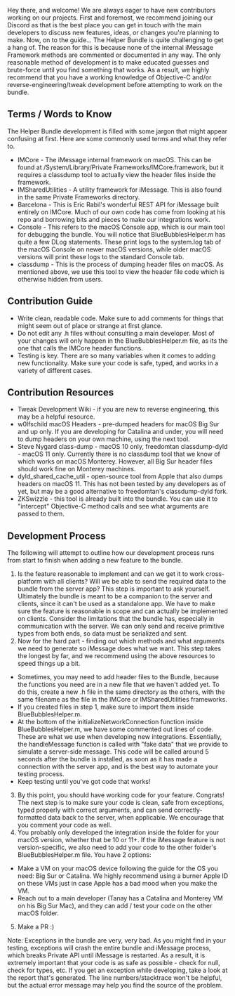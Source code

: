 Hey there, and welcome! We are always eager to have new contributors working on our projects. First and foremost, we recommend joining our Discord as that is the best place you can get in touch with the main developers to discuss new features, ideas, or changes you're planning to make. Now, on to the guide...
The Helper Bundle is quite challenging to get a hang of. The reason for this is because none of the internal iMessage Framework methods are commented or documented in any way. The only reasonable method of development is to make educated guesses and brute-force until you find something that works.
As a result, we highly recommend that you have a working knowledge of Objective-C and/or reverse-engineering/tweak development before attempting to work on the bundle.

## Terms / Words to Know

The Helper Bundle development is filled with some jargon that might appear confusing at first. Here are some commonly used terms and what they refer to.

- IMCore - The iMessage internal framework on macOS. This can be found at /System/Library/Private Frameworks/IMCore.framework, but it requires a classdump tool to actually view the header files inside the framework.
- IMSharedUtilities - A utility framework for iMessage. This is also found in the same Private Frameworks directory.
- Barcelona - This is Eric Rabil's wonderful REST API for iMessage built entirely on IMCore. Much of our own code has come from looking at his repo and borrowing bits and pieces to make our integrations work.
- Console - This refers to the macOS Console app, which is our main tool for debugging the bundle. You will notice that BlueBubblesHelper.m has quite a few DLog statements. These print logs to the system.log tab of the macOS Console on newer macOS versions, while older macOS versions will print these logs to the standard Console tab.
- classdump - This is the process of dumping header files on macOS. As mentioned above, we use this tool to view the header file code which is otherwise hidden from users.

## Contribution Guide

- Write clean, readable code. Make sure to add comments for things that might seem out of place or strange at first glance.
- Do not edit any .h files without consulting a main developer. Most of your changes will only happen in the BlueBubblesHelper.m file, as its the one that calls the IMCore header functions.
- Testing is key. There are so many variables when it comes to adding new functionality. Make sure your code is safe, typed, and works in a variety of different cases.

## Contribution Resources

- Tweak Development Wiki - if you are new to reverse engineering, this may be a helpful resource.
- w0lfschild macOS Headers - pre-dumped headers for macOS Big Sur and up only. If you are developing for Catalina and under, you will need to dump headers on your own machine, using the next tool.
- Steve Nygard class-dump - macOS 10 only, freedomtan classdump-dyld - macOS 11 only.
Currently there is no classdump tool that we know of which works on macOS Monterey. However, all Big Sur header files should work fine on Monterey machines.
- dyld_shared_cache_util - open-source tool from Apple that also dumps headers on macOS 11. This has not been tested by any developers as of yet, but may be a good alternative to freedomtan's classdump-dyld fork.
- ZKSwizzle - this tool is already built into the bundle. You can use it to "intercept" Objective-C method calls and see what arguments are passed to them.

## Development Process

The following will attempt to outline how our development process runs from start to finish when adding a new feature to the bundle.

1. Is the feature reasonable to implement and can we get it to work cross-platform with all clients? Will we be able to send the required data to the bundle from the server app?
This step is important to ask yourself. Ultimately the bundle is meant to be a companion to the server and clients, since it can't be used as a standalone app. We have to make sure the feature  is reasonable in scope and can actually be implemented on clients.
Consider the limitations that the bundle has, especially in communication with the server. We can only send and receive primitive types from both ends, so data must be serialized and sent.
2. Now for the hard part - finding out which methods and what arguments we need to generate so iMessage does what we want. This step takes the longest by far, and we recommend using the above resources to speed things up a bit.
- Sometimes, you may need to add header files to the Bundle, because the functions you need are in a new file that we haven't added yet. To do this, create a new .h file in the same directory as the others, with the same filename as the file in the IMCore or IMSharedUtilities frameworks.
- If you created files in step 1, make sure to import them inside BlueBubblesHelper.m.
- At the bottom of the initializeNetworkConnection function inside BlueBubblesHelper.m, we have some commented out lines of code. These are what we use when developing new integrations. Essentially, the handleMessage function is called with "fake data" that we provide to simulate a server-side message. This code will be called around 5 seconds after the bundle is installed, as soon as it has made a connection with the server app, and is the best way to automate your testing process.
- Keep testing until you've got code that works!
3. By this point, you should have working code for your feature. Congrats! The next step is to make sure your code is clean, safe from exceptions, typed properly with correct arguments, and can send correctly-formatted data back to the server, when applicable. We encourage that you comment your code as well.
4. You probably only developed the integration inside the folder for your macOS version, whether that be 10 or 11+. If the iMessage feature is not version-specific, we also need to add your code to the other folder's BlueBubblesHelper.m file. You have 2 options:
- Make a VM on your macOS device following the guide for the OS you need: Big Sur or Catalina. We highly recommend using a burner Apple ID on these VMs just in case Apple has a bad mood when you make the VM.
- Reach out to a main developer (Tanay has a Catalina and Monterey VM on his Big Sur Mac), and they can add / test your code on the other macOS folder.
5. Make a PR :)

Note: Exceptions in the bundle are very, very bad. As you might find in your testing, exceptions will crash the entire bundle and iMessage process, which breaks Private API until iMessage is restarted. As a result, it is extremely important that your code is as safe as possible - check for null, check for types, etc.
If you get an exception while developing, take a look at the report that's generated. The line numbers/stacktrace won't be helpful, but the actual error message may help you find the source of the problem.
